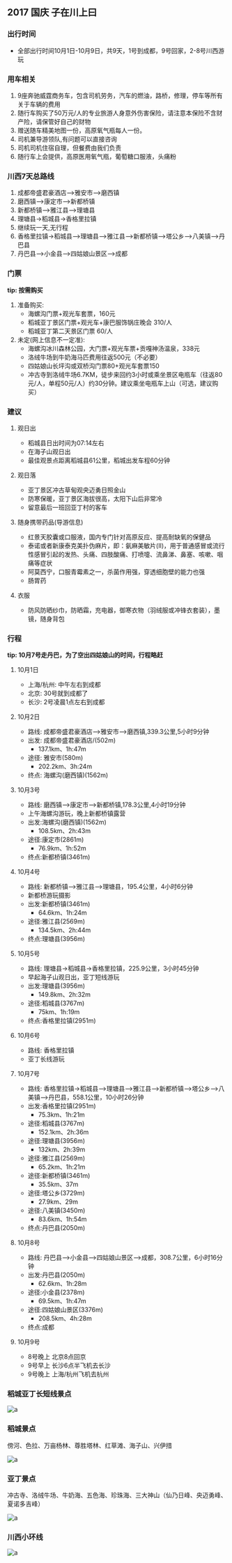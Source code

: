
## 2017 国庆 子在川上曰

### 出行时间
* 全部出行时间10月1日-10月9日，共9天，1号到成都，9号回家，2-8号川西游玩

### 用车相关
1. 9座奔驰威霆商务车，包含司机劳务，汽车的燃油，路桥，修理，停车等所有关于车辆的费用
2. 随行车购买了50万元/人的专业旅游人身意外伤害保险，请注意本保险不含财产险，请保管好自己的财物
3. 赠送随车精美地图一份，高原氧气瓶每人一份。
4. 司机兼导游领队,有问题可以直接咨询
5. 司机司机住宿自理，但餐费由我们负责
6. 随行车上会提供，高原医用氧气瓶，葡萄糖口服液，头痛粉

### 川西7天总路线
1. 成都帝盛君豪酒店—>雅安市—>磨西镇
2. 磨西镇—>康定市—>新都桥镇
3. 新都桥镇—>雅江县—>理塘县
4. 理塘县->稻城县->香格里拉镇
5. 继续玩一天,无行程
6. 香格里拉镇->稻城县—>理塘县—>雅江县—>新都桥镇—>塔公乡—>八美镇—>丹巴县
7. 丹巴县—>小金县—>四姑娘山景区—>成都

### 门票

**tip: 按需购买**

1. 准备购买:
	* 海螺沟门票+观光车套票，160元
	* 稻城亚丁景区门票+观光车+康巴服饰锅庄晚会 310/人
	* 稻城亚丁第二天景区门票 60/人
2. 未定(网上信息不一定准):
	* 海螺沟冰川森林公园，大门票+观光车票+贡嘎神汤温泉，338元
	* 洛绒牛场到牛奶海马匹费用往返500元（不必要）
	* 四姑娘山长坪沟或双桥沟门票80+观光车套票150
	* 冲古寺到洛绒牛场6.7KM，徒步来回约3小时或乘坐景区电瓶车（往返80元/人，单程50元/人）约30分钟。建议乘坐电瓶车上山（可选，建议购买）

### 建议
1. 观日出
	* 稻城县日出时间为07:14左右
	* 在海子山观日出
	* 最佳观景点距离稻城县61公里，稻城出发车程60分钟

2. 观日落
	* 亚丁景区冲古草甸观央迈勇日照金山
	* 防寒保暖，亚丁景区海拔很高，太阳下山后非常冷
	* 留意最后一班回亚丁村的客车

3. 随身携带药品(导游信息)
	* 红景天胶囊或口服液，国内专门针对高原反应、提高耐缺氧的保健品
	* 泰诺或者新康泰克美扑伪麻片，即：氨麻美敏片(Ⅱ)，用于普通感冒或流行性感冒引起的发热、头痛、四肢酸痛、打喷嚏、流鼻涕、鼻塞、咳嗽、咽痛等症状
	* 阿莫西宁，口服青霉素之一，杀菌作用强，穿透细胞壁的能力也强
	* 肠胃药

4. 衣服
	* 防风防晒纱巾，防晒霜，充电器，御寒衣物（羽绒服或冲锋衣套装），墨镜，随身背包

### 行程

**tip: 10月7号走丹巴，为了空出四姑娘山的时间，行程略赶**

1. 10月1日
	* 上海/杭州: 中午左右到成都
	* 北京: 30号就到成都了
	* 长沙: 2号凌晨1点左右到成都

2. 10月2日 
	* 路线: 成都帝盛君豪酒店—>雅安市—>磨西镇,339.3公里,5小时9分钟
	* 出发: 成都帝盛君豪酒店/(502m)
		* 137.1km、1h:47m
	* 途径: 雅安市(580m)
		* 202.2km、3h:24m
	* 终点: 海螺沟(磨西镇)(1562m)

3. 10月3号
	* 路线: 磨西镇—>康定市—>新都桥镇,178.3公里,4小时19分钟
	* 上午海螺沟游玩，晚上新都桥镇露营
	* 出发:海螺沟(磨西镇)(1562m)
		* 108.5km、2h:43m
	* 途径:康定市(2861m)
		* 76.9km、1h:52m
	* 终点:新都桥镇(3461m)

4. 10月4号
	* 路线: 新都桥镇—>雅江县—>理塘县，195.4公里，4小时6分钟
	* 新都桥游玩摄影
	* 出发:新都桥镇(3461m)
		* 64.6km、1h:24m
	* 途径:雅江县(2569m)
		* 134.5km、2h:44m
	* 终点:理塘县(3956m)

5. 10月5号
	* 路线: 理塘县->稻城县->香格里拉镇，225.9公里，3小时45分钟
	* 早起海子山观日出，亚丁短线游玩
	* 出发:理塘县(3956m)
		* 149.8km、2h:32m
	* 途径:稻城县(3767m)
		* 75km、1h:19m
	* 终点:香格里拉镇(2951m)

6. 10月6号
	* 路线: 香格里拉镇
	* 亚丁长线游玩
	
7. 10月7号
	* 路线: 香格里拉镇->稻城县—>理塘县—>雅江县—>新都桥镇—>塔公乡—>八美镇—>丹巴县，558.1公里，10小时26分钟
	* 出发:香格里拉镇(2951m)
		* 75.3km、1h:21m
	* 途径:稻城县(3767m)
		* 152.1km、2h:36m
	* 途径:理塘县(3956m)
		* 132km、2h:39m
	* 途径:雅江县(2569m)
		* 65.2km、1h:21m
	* 途径:新都桥镇(3461m)
		* 35.5km、37m
	* 途径:塔公乡(3729m)
		* 27.9km、29m
	* 途径:八美镇(3450m)
		* 83.6km、1h:54m
	* 终点:丹巴县(2050m)
	
8. 10月8号
	* 路线: 丹巴县—>小金县—>四姑娘山景区—>成都，308.7公里，6小时16分钟	
	* 出发:丹巴县(2050m)
		* 62.6km、1h:28m
	* 途径:小金县(2378m)
		* 69.5km、1h:47m
	* 途径:四姑娘山景区(3376m)
		* 208.5km、4h:28m
	* 终点:成都
	
9. 10月9号
	* 8号晚上 北京8点回京
	* 9号早上 长沙6点半飞机去长沙
	* 9号晚上 上海/杭州飞机去杭州

### 稻城亚丁长短线景点

![a](img/dy_6.jpeg)

### 稻城景点

傍河、色拉、万亩杨林、尊胜塔林、红草滩、海子山、兴伊措

![a](img/dy_2.jpeg)
	
### 亚丁景点

冲古寺、洛绒牛场、牛奶海、五色海、珍珠海、三大神山（仙乃日峰、央迈勇峰、夏诺多吉峰）

![a](img/dy_3.jpeg)

### 川西小环线

![a](img/dy_7.jpeg)

